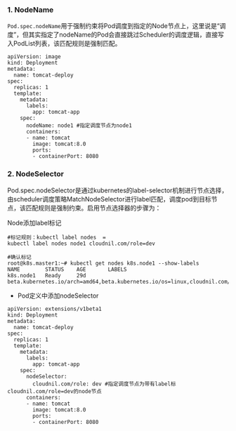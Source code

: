 ### 1. NodeName

`Pod.spec.nodeName`用于强制约束将Pod调度到指定的Node节点上，这里说是“调度”，但其实指定了nodeName的Pod会直接跳过Scheduler的调度逻辑，直接写入PodList列表，该匹配规则是强制匹配。

```shell
apiVersion: image
kind: Deployment
metadata:
  name: tomcat-deploy
spec:
  replicas: 1
  template:
    metadata:
      labels:
        app: tomcat-app
    spec:
      nodeName: node1 #指定调度节点为node1
      containers:
      - name: tomcat
        image: tomcat:8.0
        ports:
        - containerPort: 8080
```

### 2. NodeSelector

Pod.spec.nodeSelector是通过kubernetes的label-selector机制进行节点选择，由scheduler调度策略MatchNodeSelector进行label匹配，调度pod到目标节点，该匹配规则是强制约束。启用节点选择器的步骤为：

Node添加label标记

```shell
#标记规则：kubectl label nodes  =
kubectl label nodes node1 cloudnil.com/role=dev

#确认标记
root@k8s.master1:~# kubectl get nodes k8s.node1 --show-labels
NAME        STATUS    AGE       LABELS
k8s.node1   Ready     29d       beta.kubernetes.io/arch=amd64,beta.kubernetes.io/os=linux,cloudnil.com/role=dev,kubernetes.io/hostname=node1
```

 

- Pod定义中添加nodeSelector

```shell
apiVersion: extensions/v1beta1
kind: Deployment
metadata:
  name: tomcat-deploy
spec:
  replicas: 1
  template:
    metadata:
      labels:
        app: tomcat-app
    spec:
      nodeSelector:
        cloudnil.com/role: dev #指定调度节点为带有label标cloudnil.com/role=dev的node节点
      containers:
      - name: tomcat
        image: tomcat:8.0
        ports:
        - containerPort: 8080
```

 

 